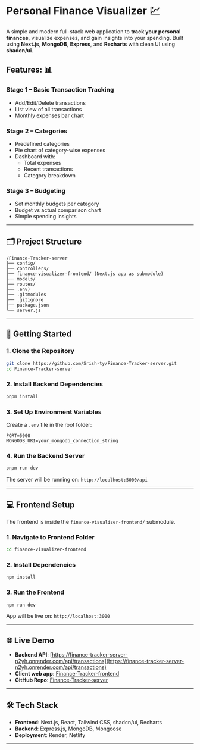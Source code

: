 
# Personal Finance Visualizer 💹

A simple and modern full-stack web application to **track your personal finances**, visualize expenses, and gain insights into your spending. Built using **Next.js**, **MongoDB**, **Express**, and **Recharts** with clean UI using **shadcn/ui**.

## Features: 📊

### Stage 1 – Basic Transaction Tracking
- Add/Edit/Delete transactions
- List view of all transactions
- Monthly expenses bar chart

### Stage 2 – Categories
- Predefined categories
- Pie chart of category-wise expenses
- Dashboard with:
  - Total expenses
  - Recent transactions
  - Category breakdown

### Stage 3 – Budgeting
- Set monthly budgets per category
- Budget vs actual comparison chart
- Simple spending insights

---

## 🗂️ Project Structure

```
/Finance-Tracker-server
├── config/
├── controllers/
├── finance-visualizer-frontend/ (Next.js app as submodule)
├── models/
├── routes/
├── .env)
├── .gitmodules
├── .gitignore
├── package.json
└── server.js
```

---

## 🚀 Getting Started

### 1. Clone the Repository

```bash
git clone https://github.com/Srish-ty/Finance-Tracker-server.git
cd Finance-Tracker-server
```

### 2. Install Backend Dependencies

```bash
pnpm install
```

### 3. Set Up Environment Variables

Create a `.env` file in the root folder:

```env
PORT=5000
MONGODB_URI=your_mongodb_connection_string
```

### 4. Run the Backend Server

```bash
pnpm run dev
```

The server will be running on: `http://localhost:5000/api`

---

## 💻 Frontend Setup

The frontend is inside the `finance-visualizer-frontend/` submodule.

### 1. Navigate to Frontend Folder

```bash
cd finance-visualizer-frontend
```

### 2. Install Dependencies

```bash
npm install
```

### 3. Run the Frontend

```bash
npm run dev
```

App will be live on: `http://localhost:3000`

---

## 🌐 Live Demo

- **Backend API**: [https://finance-tracker-server-n2yh.onrender.com/api/transactions](https://finance-tracker-server-n2yh.onrender.com/api/transactions)
- **Client web app**: [Finance-Tracker-frontend](https://finance-tracker-dashboard.netlify.app/dashboard)
- **GitHub Repo**: [Finance-Tracker-server](https://github.com/Srish-ty/Finance-Tracker-server)

---

## 🛠 Tech Stack

- **Frontend**: Next.js, React, Tailwind CSS, shadcn/ui, Recharts
- **Backend**: Express.js, MongoDB, Mongoose
- **Deployment**: Render, Netlify

---
